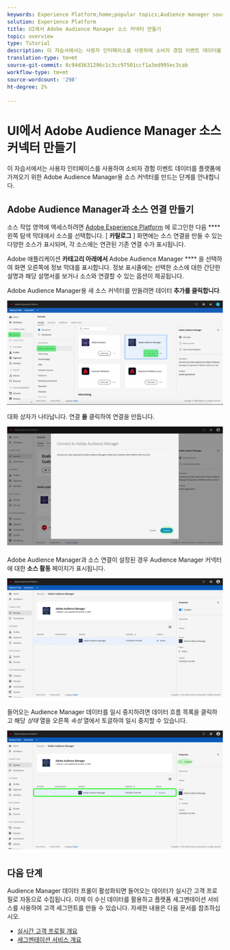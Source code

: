 ```yaml
---
keywords: Experience Platform;home;popular topics;Audience manager source connector;Audience Manager;audience manager connector
solution: Experience Platform
title: UI에서 Adobe Audience Manager 소스 커넥터 만들기
topic: overview
type: Tutorial
description: 이 자습서에서는 사용자 인터페이스를 사용하여 소비자 경험 이벤트 데이터를 플랫폼에 가져오기 위한 Adobe Audience Manager용 소스 커넥터를 만드는 단계를 안내합니다.
translation-type: tm+mt
source-git-commit: 8c94d3631296c1c3cc97501ccf1a3ed995ec3cab
workflow-type: tm+mt
source-wordcount: '298'
ht-degree: 2%

---
```



# UI에서 Adobe Audience Manager 소스 커넥터 만들기

이 자습서에서는 사용자 인터페이스를 사용하여 소비자 경험 이벤트 데이터를 플랫폼에 가져오기 위한 Adobe Audience Manager용 소스 커넥터를 만드는 단계를 안내합니다.

## Adobe Audience Manager과 소스 연결 만들기

소스 작업 영역에 액세스하려면 [Adobe Experience Platform](https://platform.adobe.com) 에 로그인한 다음 **** 왼쪽 탐색 막대에서 소스를 선택합니다. [ **카탈로그** ] 화면에는 소스 연결을 만들 수 있는 다양한 소스가 표시되며, 각 소스에는 연관된 기존 연결 수가 표시됩니다.

Adobe 애플리케이션 **카테고리 아래에서** Adobe Audience Manager **** 을 선택하여 화면 오른쪽에 정보 막대를 표시합니다. 정보 표시줄에는 선택한 소스에 대한 간단한 설명과 해당 설명서를 보거나 소스와 연결할 수 있는 옵션이 제공됩니다.

Adobe Audience Manager용 새 소스 커넥터를 만들려면 데이터 **추가를 클릭합니다**.

![](../../../../images/tutorials/create/aam/catalog.png)

대화 상자가 나타납니다. 연결 **을** 클릭하여 연결을 만듭니다.

![](../../../../images/tutorials/create/aam/connect_full.png)

Adobe Audience Manager과 소스 연결이 설정된 경우 Audience Manager 커넥터에 대한 **소스 활동** 페이지가 표시됩니다.

![](../../../../images/tutorials/create/aam/flow.png)

들어오는 Audience Manager 데이터를 일시 중지하려면 데이터 흐름 목록을 클릭하고 해당 *상태* 열을 오른쪽 *속성* 열에서 토글하여 일시 중지할 수 있습니다.

![](../../../../images/tutorials/create/aam/flow_disable.png)

## 다음 단계

Audience Manager 데이터 프롤이 활성화되면 들어오는 데이터가 실시간 고객 프로필로 자동으로 수집됩니다. 이제 이 수신 데이터를 활용하고 플랫폼 세그멘테이션 서비스를 사용하여 고객 세그먼트를 만들 수 있습니다. 자세한 내용은 다음 문서를 참조하십시오.

- [실시간 고객 프로필 개요](../../../../../profile/home.md)
- [세그멘테이션 서비스 개요](../../../../../segmentation/home.md)
